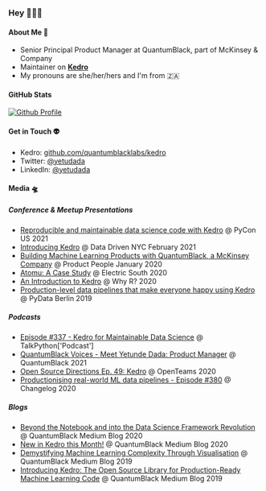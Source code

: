 ### Hey 👩🏾‍🚀

#### About Me 🚀

- Senior Principal Product Manager at QuantumBlack, part of McKinsey & Company
- Maintainer on [**Kedro**](https://github.com/kedro-org/kedro/)
- My pronouns are she/her/hers and I'm from 🇿🇦

#### GitHub Stats
[![Github Profile](https://github-readme-stats.vercel.app/api?username=yetudada&&hide=stars&show_icons=true&hide_title=true&hide_border=true)](https://github.com/yetudada)

#### Get in Touch 👽
- Kedro: [github.com/quantumblacklabs/kedro](https://github.com/kedro-org/kedro/)
- Twitter: [@yetudada](https://twitter.com/yetudada)
- LinkedIn: [@yetudada](https://www.linkedin.com/in/yetudada/)

#### Media 🛸
##### Conference & Meetup Presentations
  - [Reproducible and maintainable data science code with Kedro](https://youtu.be/JLTYNPoK7nw) @ PyCon US 2021
  - [Introducing Kedro](https://youtu.be/x1Z5YHFn71E) @ Data Driven NYC February 2021
  - [Building Machine Learning Products with QuantumBlack, a McKinsey Company](https://youtu.be/1QtDj-9fUu0) @ Product People January 2020
  - [Atomu: A Case Study](https://youtu.be/FwsaPd95UwU) @ Electric South 2020
  - [An Introduction to Kedro](https://www.youtube.com/watch?v=BksxHxc1WtU&ab_channel=WhyR%3FFoundation) @ Why R? 2020
  - [Production-level data pipelines that make everyone happy using Kedro](https://youtu.be/OFObles2CJs) @ PyData Berlin 2019
  
##### Podcasts
  - [Episode #337 - Kedro for Maintainable Data Science](https://talkpython.fm/episodes/show/337/kedro-for-maintainable-data-science) @ TalkPython['Podcast']
  - [QuantumBlack Voices - Meet Yetunde Dada: Product Manage‪r‬](https://podcasts.apple.com/us/podcast/quantumblack-voices/id1554555998?at=11lo6V) @ QuantumBlack 2021
  - [Open Source Directions Ep. 49: Kedro](https://www.youtube.com/watch?v=USiedaclFzk&ab_channel=OpenTeams) @ OpenTeams 2020
  - [Productionising real-world ML data pipelines - Episode #380](https://changelog.com/podcast/380) @ Changelog 2020
  
##### Blogs
  - [Beyond the Notebook and into the Data Science Framework Revolution](https://medium.com/quantumblack/beyond-the-notebook-and-into-the-data-science-framework-revolution-a7fd364ab9c4) @ QuantumBlack Medium Blog 2020
  - [New in Kedro this Month!](https://medium.com/quantumblack/new-in-kedro-this-month-991a1fb50cb4) @ QuantumBlack Medium Blog 2020
  - [Demystifying Machine Learning Complexity Through Visualisation](https://medium.com/quantumblack/demystifying-machine-learning-complexity-through-visualisation-11a9d73db3c5) @ QuantumBlack Medium Blog 2019
  - [Introducing Kedro: The Open Source Library for Production-Ready Machine Learning Code](https://medium.com/quantumblack/introducing-kedro-the-open-source-library-for-production-ready-machine-learning-code-d1c6d26ce2cf) @ QuantumBlack Medium Blog 2019
